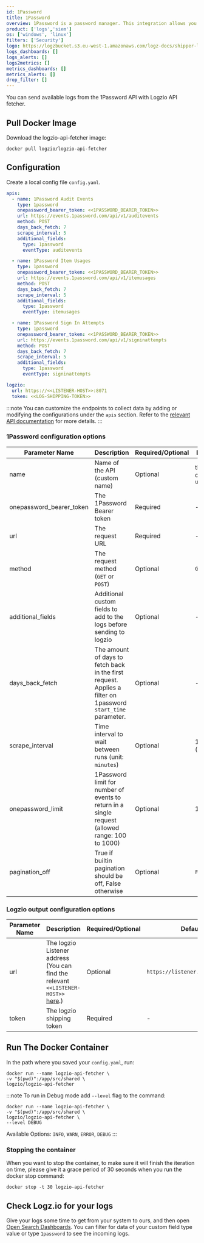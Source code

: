 ```yaml
---
id: 1Password
title: 1Password
overview: 1Password is a password manager. This integration allows you to send event logs to your Logz.io account.
product: ['logs','siem']
os: ['windows', 'linux']
filters: ['Security']
logo: https://logzbucket.s3.eu-west-1.amazonaws.com/logz-docs/shipper-logos/1password.png
logs_dashboards: []
logs_alerts: []
logs2metrics: []
metrics_dashboards: []
metrics_alerts: []
drop_filter: []
---
```


You can send available logs from the 1Password API with Logzio API fetcher.

## Pull Docker Image
Download the logzio-api-fetcher image:

```shell
docker pull logzio/logzio-api-fetcher
```

## Configuration
Create a local config file `config.yaml`.  

```yaml
apis:
  - name: 1Password Audit Events
    type: 1password
    onepassword_bearer_token: <<1PASSWORD_BEARER_TOKEN>>
    url: https://events.1password.com/api/v1/auditevents
    method: POST
    days_back_fetch: 7
    scrape_interval: 5    
    additional_fields:
      type: 1password
      eventType: auditevents

  - name: 1Password Item Usages
    type: 1password
    onepassword_bearer_token: <<1PASSWORD_BEARER_TOKEN>>
    url: https://events.1password.com/api/v1/itemusages
    method: POST
    days_back_fetch: 7
    scrape_interval: 5
    additional_fields:
      type: 1password
      eventType: itemusages

  - name: 1Password Sign In Attempts
    type: 1password
    onepassword_bearer_token: <<1PASSWORD_BEARER_TOKEN>>
    url: https://events.1password.com/api/v1/signinattempts
    method: POST
    days_back_fetch: 7
    scrape_interval: 5
    additional_fields:
      type: 1password
      eventType: signinattempts

logzio:
  url: https://<<LISTENER-HOST>>:8071
  token: <<LOG-SHIPPING-TOKEN>>
```

:::note
You can customize the endpoints to collect data by adding or modifying the configurations under the `apis` section. Refer to the [relevant API documentation](https://developer.1password.com/docs/connect/connect-api-reference/) for more details.
:::

### 1Password configuration options
| Parameter Name           | Description                                                                                     | Required/Optional | Default           |
|--------------------------|-------------------------------------------------------------------------------------------------|-------------------|-------------------|
| name                     | Name of the API (custom name)                                                                   | Optional          | the defined `url` |
| onepassword_bearer_token | The 1Password Bearer token                                                                      | Required          | -                 |
| url                      | The request URL                                                                                 | Required          | -                 |
| method                   | The request method (`GET` or `POST`)                                                            | Optional          | `GET`             |
| additional_fields        | Additional custom fields to add to the logs before sending to logzio                            | Optional          | -                 |
| days_back_fetch          | The amount of days to fetch back in the first request. Applies a filter on 1password `start_time` parameter. | Optional          | -                 |
| scrape_interval          | Time interval to wait between runs (unit: `minutes`)                                            | Optional          | 1 (minute)        |
| onepassword_limit        | 1Password limit for number of events to return in a single request (allowed range: 100 to 1000) | Optional          | 100               |
| pagination_off           | True if builtin pagination should be off, False otherwise                                       | Optional          | `False`           |

### Logzio output configuration options
| Parameter Name | Description                 | Required/Optional | Default                         |
|----------------|-----------------------------|-------------------|---------------------------------|
| url            | The logzio Listener address (You can find the relevant `<<LISTENER-HOST>>` [here](https://app.logz.io/#/dashboard/settings/manage-tokens/data-shipping?product=logs).) | Optional          | `https://listener.logz.io:8071` |
| token          | The logzio shipping token   | Required          | -                               |


## Run The Docker Container
In the path where you saved your `config.yaml`, run:
```shell
docker run --name logzio-api-fetcher \
-v "$(pwd)":/app/src/shared \
logzio/logzio-api-fetcher 
```

:::note
To run in Debug mode add `--level` flag to the command:
```shell
docker run --name logzio-api-fetcher \
-v "$(pwd)":/app/src/shared \
logzio/logzio-api-fetcher \
--level DEBUG
```
Available Options: `INFO`, `WARN`, `ERROR`, `DEBUG`
:::

### Stopping the container
When you want to stop the container, to make sure it will finish the iteration on time, please give it a grace period of 30 seconds when you run the docker stop command:

```shell
docker stop -t 30 logzio-api-fetcher
```

## Check Logz.io for your logs

Give your logs some time to get from your system to ours, and then open [Open Search Dashboards](https://app.logz.io/#/dashboard/osd). You can filter for data of your custom field type value or type `1password` to see the incoming logs.
